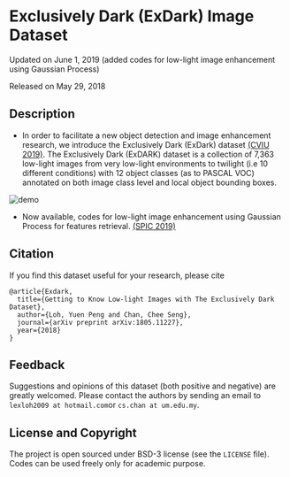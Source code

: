 # Exclusively Dark (ExDark) Image Dataset

Updated on June 1, 2019 (added codes for low-light image enhancement using Gaussian Process)

Released on May 29, 2018

## Description

* In order to facilitate a new object detection and image enhancement research, we introduce the Exclusively Dark (ExDark) dataset [(CVIU 2019)](http://cs-chan.com/doc/cviu.pdf). The Exclusively Dark (ExDARK) dataset is a collection of 7,363 low-light images from very low-light environments to twilight (i.e 10 different conditions) with 12 object classes (as to PASCAL VOC) annotated on both image class level and local object bounding boxes. 

![demo](Exdark.gif)

* Now available, codes for low-light image enhancement using Gaussian Process for features retrieval. [(SPIC 2019)](http://cs-chan.com/doc/SPIC2019.pdf)

## Citation
If you find this dataset useful for your research, please cite
```
@article{Exdark,
  title={Getting to Know Low-light Images with The Exclusively Dark Dataset},
  author={Loh, Yuen Peng and Chan, Chee Seng},
  journal={arXiv preprint arXiv:1805.11227},
  year={2018}
}
```

## Feedback
Suggestions and opinions of this dataset (both positive and negative) are greatly welcomed. Please contact the authors by sending an email to
`lexloh2009 at hotmail.com`or `cs.chan at um.edu.my`.

## License and Copyright
The project is open sourced under BSD-3 license (see the ``` LICENSE ``` file). Codes can be used freely only for academic purpose.
